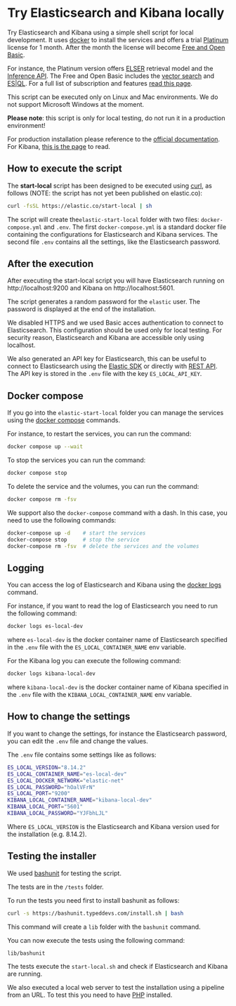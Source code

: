 # Try Elasticsearch and Kibana locally

Try Elasticsearch and Kibana using a simple shell script for local
development. It uses [docker](https://www.docker.com/) to install
the services and offers a trial [Platinum](https://www.elastic.co/subscriptions)
license for 1 month. After the month the license will become
[Free and Open Basic](https://www.elastic.co/subscriptions).

For instance, the Platinum version offers [ELSER](https://www.elastic.co/guide/en/machine-learning/current/ml-nlp-elser.html) retrieval model and the [Inference API](https://www.elastic.co/guide/en/elasticsearch/reference/current/inference-apis.html).
The Free and Open Basic includes the [vector search](https://www.elastic.co/what-is/vector-search) 
and [ES|QL](https://www.elastic.co/guide/en/elasticsearch/reference/current/esql.html).
For a full list of subscription and features [read this page](https://www.elastic.co/subscriptions).

This script can be executed only on Linux and Mac environments.
We do not support Microsoft Windows at the moment.

**Please note**: this script is only for local testing, do not
run it in a production environment!

For production installation please reference to the [official documentation](https://www.elastic.co/downloads/elasticsearch).
For Kibana, [this is the page](https://www.elastic.co/downloads/kibana) to read.

## How to execute the script

The **start-local** script has been designed to be executed using [curl](https://curl.se/),
as follows (NOTE: the script has not yet been published on elastic.co):

```bash
curl -fsSL https://elastic.co/start-local | sh
```

The script will create the`elastic-start-local` folder with two files:
`docker-compose.yml` and `.env`. The first `docker-compose.yml` is a standard
docker file containing the configurations for Elasticsearch and Kibana services.
The second file `.env` contains all the settings, like the Elasticsearch password.

## After the execution

After executing the start-local script you will have Elasticsearch
running on http://localhost:9200 and Kibana on http://localhost:5601.

The script generates a random password for the `elastic` user. The password
is displayed at the end of the installation.

We disabled HTTPS and we used Basic acces authentication to connect to Elasticsearch.
This configuration should be used only for local testing.
For security reason, Elasticsearch and Kibana are accessible only using localhost.

We also generated an API key for Elasticsearch, this can be useful to connect
to Elasticsearch using the [Elastic SDK](https://www.elastic.co/guide/en/elasticsearch/client)
or directly with [REST API](https://www.elastic.co/guide/en/elasticsearch/reference/current/rest-apis.html). 
The API key is stored in the `.env` file with the key `ES_LOCAL_API_KEY`.

## Docker compose

If you go into the `elastic-start-local` folder you can manage the services
using the [docker compose](https://docs.docker.com/reference/cli/docker/compose/) commands.

For instance, to restart the services, you can run the command:

```bash
docker compose up --wait
```
To stop the services you can run the command:

```bash
docker compose stop
```

To delete the service and the volumes, you can run the command:

```bash
docker compose rm -fsv
```

We support also the `docker-compose` command with a dash. In this case,
you need to use the following commands:


```bash
docker-compose up -d    # start the services
docker-compose stop     # stop the service
docker-compose rm -fsv  # delete the services and the volumes
```

## Logging

You can access the log of Elasticsearch and Kibana using the [docker logs](https://docs.docker.com/reference/cli/docker/container/logs/) command.

For instance, if you want to read the log of Elasticsearch you need to
run the following command:

```bash
docker logs es-local-dev
```

where `es-local-dev` is the docker container name of Elasticsearch
specified in the `.env` file with the `ES_LOCAL_CONTAINER_NAME` env variable.

For the Kibana log you can execute the following command:

```bash
docker logs kibana-local-dev
```

where `kibana-local-dev` is the docker container name of Kibana
specified in the `.env` file with the `KIBANA_LOCAL_CONTAINER_NAME` env
variable.

## How to change the settings

If you want to change the settings, for instance the Elasticsearch password,
you can edit the `.env` file and change the values.

The `.env` file contains some settings like as follows:

```bash
ES_LOCAL_VERSION="8.14.2"
ES_LOCAL_CONTAINER_NAME="es-local-dev"
ES_LOCAL_DOCKER_NETWORK="elastic-net"
ES_LOCAL_PASSWORD="hOalVFrN"
ES_LOCAL_PORT="9200"
KIBANA_LOCAL_CONTAINER_NAME="kibana-local-dev"
KIBANA_LOCAL_PORT="5601"
KIBANA_LOCAL_PASSWORD="YJFbhLJL"
```

Where `ES_LOCAL_VERSION` is the Elasticsearch and Kibana version used
for the installation (e.g. 8.14.2).

## Testing the installer

We used [bashunit](https://bashunit.typeddevs.com/) for testing the
script.

The tests are in the `/tests` folder.

To run the tests you need first to install bashunit as follows:

```bash
curl -s https://bashunit.typeddevs.com/install.sh | bash
```

This command will create a `lib` folder with the `bashunit`
command. 

You can now execute the tests using the following command:

```bash
lib/bashunit
```

The tests execute the `start-local.sh` and check if Elasticsearch
and Kibana are running. 

We also executed a local web server to test the installation
using a pipeline from an URL. To test this you need to have [PHP](https://www.php.net/)
installed.
